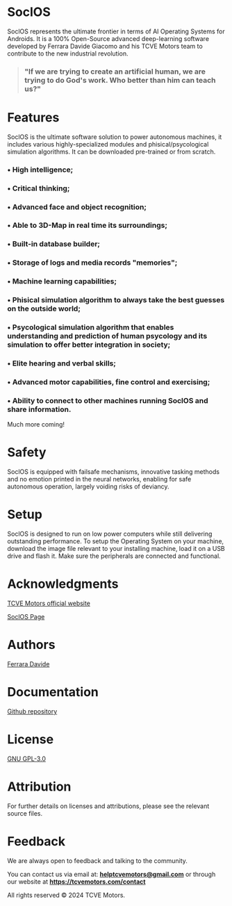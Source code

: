 # SoclOS 
SoclOS represents the ultimate frontier in terms of AI Operating Systems for Androids. It is a 100% Open-Source advanced deep-learning software developed by Ferrara Davide Giacomo and his TCVE Motors team to contribute to the new industrial revolution.

>  ### **"If we are trying to create an artificial human, we are trying to do God's work. Who better than him can teach us?"**

# Features
SoclOS is the ultimate software solution to power autonomous machines, it includes various highly-specialized modules and phisical/psycological simulation algorithms. It can be downloaded pre-trained or from scratch.

### • High intelligence;

### • Critical thinking;

### • Advanced face and object recognition;

### • Able to 3D-Map in real time its surroundings;

### • Built-in database builder;

### • Storage of logs and media records "memories";

### • Machine learning capabilities;

### • Phisical simulation algorithm to always take the best guesses on the outside world;

### • Psycological simulation algorithm that enables understanding and prediction of human psycology and its simulation to offer better integration in society;

### • Elite hearing and verbal skills;

### • Advanced motor capabilities, fine control and exercising;

### • Ability to connect to other machines running SoclOS and share information.

Much more coming!

# Safety
SoclOS is equipped with failsafe mechanisms, innovative tasking methods and no emotion printed in the neural networks, enabling for safe autonomous operation, largely voiding risks of deviancy.



# Setup
SoclOS is designed to run on low power computers while still delivering outstanding performance.
To setup the Operating System on your machine, download the image file relevant to your installing machine, load it on a USB drive and flash it.
Make sure the peripherals are connected and functional.

# Acknowledgments
[TCVE Motors official website]( https://tcvemotors.com/ )

[SoclOS Page](https://tcvemotors.com/projects/404)
# Authors
[Ferrara Davide]( https://github.com/FerraraDavideG )
# Documentation
[Github repository](https://github.com/TCVE-Motors/SoclOS)

# License
[GNU GPL-3.0](https://www.gnu.org/licenses/gpl-3.0.html#license-text)

# Attribution
For further details on licenses and attributions, please see the relevant source files.

# Feedback
We are always open to feedback and talking to the community.

You can contact us via email at: **<helptcvemotors@gmail.com>** or through our website at **<https://tcvemotors.com/contact>**

All rights reserved © 2024 TCVE Motors.

